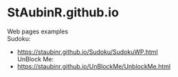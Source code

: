 # StAubinR.github.io
 Web pages examples<br>
 Sudoku:<br>
 - https://staubinr.github.io/Sudoku/SudokuWP.html <br>
 UnBlock Me: <br>
 - https://staubinr.github.io/UnBlockMe/UnblockMe.html <br>
